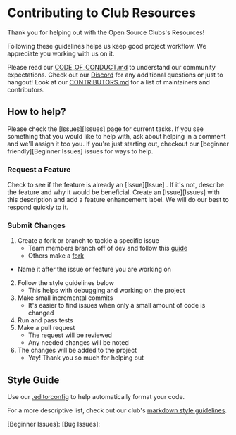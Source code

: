# Contributing to Club Resources

Thank you for helping out with the Open Source Clubs's Resources!

Following these guidelines helps us keep good project workflow. We appreciate you working with us on it.

Please read our [CODE_OF_CONDUCT.md](CODE_OF_CONDUCT.md) to understand our community expectations. Check out our [Discord](https://discord.gg/Gsxej6u) for any additional questions or just to hangout! Look at our [CONTRIBUTORS.md](CONTRIBUTORS.md) for a list of maintainers and contributors.

## How to help?

Please check the <!-- [Projects][Project Board] and --> [Issues][Issues] page<!-- s --> for current tasks. If you see something that you would like to help with, ask about helping in a comment and we'll assign it too you. If you're just starting out, checkout our [beginner friendly][Beginner Issues] issues for ways to help.

<!-- Checkout the [DESIGN.md](docs/DESIGN.md) file for a high level explanation of the project. For a road map, look at the [TODO.md](docs/TODO.md) which lists planned features for the project. Check out the other files in docs for more information. -->

<!-- ### Report Bug

Check to see if someone already reported this [bug][Bug Issues] already exists. If so then leave a comment on that issue. If not, please provide a detailed description of the bug. Include what was happening before the error, all settings, and test results. This helps us more quickly identify and solve any problems. Create an [Issue][Issues] with the description and add a bug label. We will do our best to respond quickly to it. -->

### Request a Feature

Check to see if the feature is already an [Issue][Issue] <!-- is already listed in our [TODO.md](docs/TODO.md) -->. If it's not, describe the feature and why it would be beneficial. Create an [Issue][Issues] with this description and add a feature enhancement label. We will do our best to respond quickly to it.

<!-- ### Run Test

**Give detailed instructions on how to run the test. Also include information about the meaning of the results.** -->

### Submit Changes

1. Create a fork or branch to tackle a specific issue
	- Team members branch off of dev and follow this [guide](https://guides.github.com/introduction/flow/)
	- Others make a [fork](https://guides.github.com/activities/forking/)
  - Name it after the issue or feature you are working on
2. Follow the style guidelines below
	- This helps with debugging and working on the project
3. Make small incremental commits
	- It's easier to find issues when only a small amount of code is changed
4. Run and pass tests
5. Make a pull request
	- The request will be reviewed
	- Any needed changes will be noted
6. The changes will be added to the project
	- Yay! Thank you so much for helping out

## Style Guide

Use our [.editorconfig](.editorconfig) to help automatically format your code. <!-- A short list of what we require. -->
<!-- - **Use descriptive names for everything**
- **Make meaningful comments often**
- **Indent with tabs, use spaces everywhere else**
- **Put curly braces on a new line**
- **Keep line length under 100 characters** -->

For a <!-- longer --> more descriptive list, check out our club's [markdown style guidelines](https://github.com/ufosc/club-resources/blob/master/markdown/style.md).
<!--
### Example

```
**A short style example**
```
-->
<!-- Below are the links that change from project to project -->

[Project Board]:
[Issues]:
[Beginner Issues]:
[Bug Issues]:
